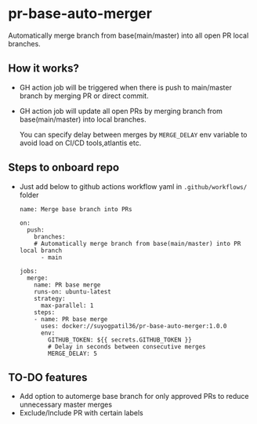 # pr-base-auto-merger
Automatically merge branch from base(main/master) into all open PR local branches.

## How it works?
- GH action job will be triggered when there is push to main/master branch by merging PR or direct commit.
- GH action job will update all open PRs by merging branch from base(main/master) into local branches.
  
  You can specify delay between merges by `MERGE_DELAY` env variable to avoid load on CI/CD tools,atlantis etc.


## Steps to onboard repo
- Just add below to github actions workflow yaml in `.github/workflows/` folder
  ```
  name: Merge base branch into PRs

  on:
    push:
      branches:
      # Automatically merge branch from base(main/master) into PR local branch
        - main

  jobs:
    merge:
      name: PR base merge
      runs-on: ubuntu-latest
      strategy:
        max-parallel: 1
      steps:
      - name: PR base merge
        uses: docker://suyogpatil36/pr-base-auto-merger:1.0.0
        env:
          GITHUB_TOKEN: ${{ secrets.GITHUB_TOKEN }}
          # Delay in seconds between consecutive merges
          MERGE_DELAY: 5
  ```

## TO-DO features
- Add option to automerge base branch for only approved PRs to reduce unnecessary master merges
- Exclude/Include PR with certain labels
